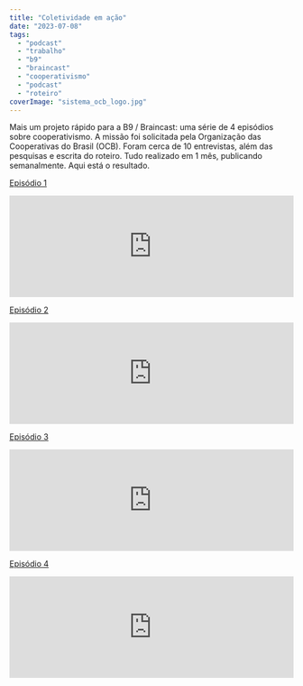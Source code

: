 ```yaml
---
title: "Coletividade em ação"
date: "2023-07-08"
tags: 
  - "podcast"
  - "trabalho"
  - "b9"
  - "braincast"
  - "cooperativismo"
  - "podcast"
  - "roteiro"
coverImage: "sistema_ocb_logo.jpg"
---
```


Mais um projeto rápido para a B9 / Braincast: uma série de 4 episódios sobre cooperativismo. A missão foi solicitada pela Organização das Cooperativas do Brasil (OCB). Foram cerca de 10 entrevistas, além das pesquisas e escrita do roteiro. Tudo realizado em 1 mês, publicando semanalmente. Aqui está o resultado.

[Episódio 1](https://www.b9.com.br/shows/braincast/coletividade-em-acao-ep-1-e-se-voce-pudesse-ter-mais-voz-no-seu-trabalho/)

<iframe src="https://omny.fm/shows/braincast/coletividade-em-a-o-ep-1-e-se-voc-pudesse-ter-mais/embed" width="100%" height="180" allow="autoplay; clipboard-write" frameborder="0" title="Coletividade Em Ação - Ep.1: E se você pudesse ter mais voz no seu trabalho?"></iframe>

[Episódio 2](https://www.b9.com.br/shows/braincast/coletividade-em-acao-ep-2-cooperativismo-como-voce-nunca-viu/)

<iframe src="https://omny.fm/shows/braincast/coletividade-em-a-o-ep-2-cooperativismo-como-voc-n/embed" width="100%" height="180" allow="autoplay; clipboard-write" frameborder="0" title="Coletividade em Ação — Ep. 2: Cooperativismo como você nunca viu"></iframe>

[Episódio 3](https://www.b9.com.br/shows/braincast/coletividade-em-acao-ep-3-cooperativismo-como-voce-nunca-imaginou/)

<iframe src="https://omny.fm/shows/braincast/coletividade-em-a-o-ep-3-cooperativismo-como-voc-n/embed" width="100%" height="180" allow="autoplay; clipboard-write" frameborder="0" title="Coletividade em Ação — Ep. 3: Cooperativismo como você nunca imaginou"></iframe>

[Episódio 4](https://www.b9.com.br/shows/braincast/coletividade-em-acao-ep-4-cooperativismo-construindo-a-economia-do-futuro/)

<iframe src="https://omny.fm/shows/braincast/coletividade-em-a-o-ep-4-cooperativismo-construind/embed" width="100%" height="180" allow="autoplay; clipboard-write" frameborder="0" title="Coletividade em Ação — Ep. 4: Cooperativismo, construindo a economia do futuro"></iframe>

